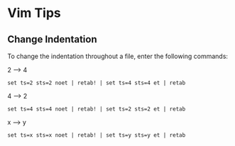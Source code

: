 # Vim Tips

## Change Indentation

To change the indentation throughout a file, enter the following commands:

2 --> 4
```
set ts=2 sts=2 noet | retab! | set ts=4 sts=4 et | retab
```
4 --> 2
```
set ts=4 sts=4 noet | retab! | set ts=2 sts=2 et | retab
```
x --> y
```
set ts=x sts=x noet | retab! | set ts=y sts=y et | retab
```
